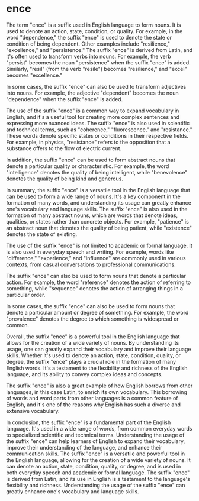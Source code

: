 # ence

The term "ence" is a suffix used in English language to form nouns. It is used to denote an action, state, condition, or quality. For example, in the word "dependence," the suffix "ence" is used to denote the state or condition of being dependent. Other examples include "resilience," "excellence," and "persistence." The suffix "ence" is derived from Latin, and it's often used to transform verbs into nouns. For example, the verb "persist" becomes the noun "persistence" when the suffix "ence" is added. Similarly, "resil" (from the verb "resile") becomes "resilience," and "excel" becomes "excellence." 

In some cases, the suffix "ence" can also be used to transform adjectives into nouns. For example, the adjective "dependent" becomes the noun "dependence" when the suffix "ence" is added. 

The use of the suffix "ence" is a common way to expand vocabulary in English, and it's a useful tool for creating more complex sentences and expressing more nuanced ideas. The suffix "ence" is also used in scientific and technical terms, such as "coherence," "fluorescence," and "resistance." These words denote specific states or conditions in their respective fields. For example, in physics, "resistance" refers to the opposition that a substance offers to the flow of electric current. 

In addition, the suffix "ence" can be used to form abstract nouns that denote a particular quality or characteristic. For example, the word "intelligence" denotes the quality of being intelligent, while "benevolence" denotes the quality of being kind and generous.

In summary, the suffix "ence" is a versatile tool in the English language that can be used to form a wide range of nouns. It's a key component in the formation of many words, and understanding its usage can greatly enhance one's vocabulary and language skills. The suffix "ence" is also used in the formation of many abstract nouns, which are words that denote ideas, qualities, or states rather than concrete objects. For example, "patience" is an abstract noun that denotes the quality of being patient, while "existence" denotes the state of existing. 

The use of the suffix "ence" is not limited to academic or formal language. It is also used in everyday speech and writing. For example, words like "difference," "experience," and "influence" are commonly used in various contexts, from casual conversations to professional communications.

The suffix "ence" can also be used to form nouns that denote a particular action. For example, the word "reference" denotes the action of referring to something, while "sequence" denotes the action of arranging things in a particular order.

In some cases, the suffix "ence" can also be used to form nouns that denote a particular amount or degree of something. For example, the word "prevalence" denotes the degree to which something is widespread or common.

Overall, the suffix "ence" is a powerful tool in the English language that allows for the creation of a wide variety of nouns. By understanding its usage, one can greatly expand their vocabulary and improve their language skills. Whether it's used to denote an action, state, condition, quality, or degree, the suffix "ence" plays a crucial role in the formation of many English words. It's a testament to the flexibility and richness of the English language, and its ability to convey complex ideas and concepts. 

The suffix "ence" is also a great example of how English borrows from other languages, in this case Latin, to enrich its own vocabulary. This borrowing of words and word parts from other languages is a common feature of English, and it's one of the reasons why English has such a diverse and extensive vocabulary.

In conclusion, the suffix "ence" is a fundamental part of the English language. It's used in a wide range of words, from common everyday words to specialized scientific and technical terms. Understanding the usage of the suffix "ence" can help learners of English to expand their vocabulary, improve their understanding of the language, and enhance their communication skills. The suffix "ence" is a versatile and powerful tool in the English language, allowing for the creation of a wide variety of nouns. It can denote an action, state, condition, quality, or degree, and is used in both everyday speech and academic or formal language. The suffix "ence" is derived from Latin, and its use in English is a testament to the language's flexibility and richness. Understanding the usage of the suffix "ence" can greatly enhance one's vocabulary and language skills. 